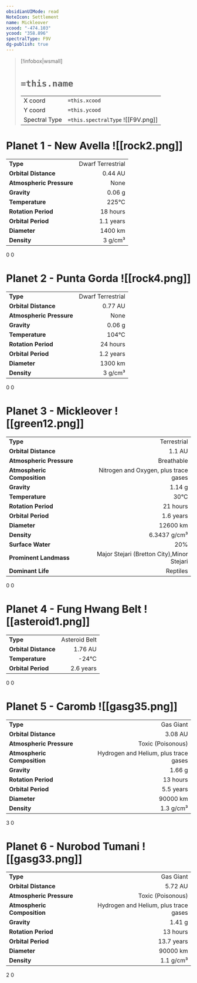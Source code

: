 ```yaml
---
obsidianUIMode: read
NoteIcon: Settlement
name: Mickleover
xcood: "-474.103"
ycood: "358.896"
spectralType: F9V
dg-publish: true
---
```

> [!infobox|wsmall]
> # `=this.name`
> | | |
> | - | - |
> | X coord | `=this.xcood` |
> | Y coord| `=this.ycood` |
> | Spectral Type | `=this.spectralType` ![[F9V.png]] |

# Planet 1 - New Avella ![[rock2.png]]
|                             |                           |
| --------------------------- | -------------------------:|
| **Type**                    |             Dwarf Terrestrial |
| **Orbital Distance**        |   0.44 AU |
| **Atmospheric Pressure**    |       None |
| **Gravity**                 |        0.06 g |
| **Temperature**             |    225°C |
| **Rotation Period**         |  18 hours |
| **Orbital Period** | 1.1 years |
| **Diameter**                |      1400 km | 
| **Density**                 |    3 g/cm³ |



0
0



# Planet 2 - Punta Gorda ![[rock4.png]]
|                             |                           |
| --------------------------- | -------------------------:|
| **Type**                    |             Dwarf Terrestrial |
| **Orbital Distance**        |   0.77 AU |
| **Atmospheric Pressure**    |       None |
| **Gravity**                 |        0.06 g |
| **Temperature**             |    104°C |
| **Rotation Period**         |  24 hours |
| **Orbital Period** | 1.2 years |
| **Diameter**                |      1300 km | 
| **Density**                 |    3 g/cm³ |



0
0



# Planet 3 - Mickleover ![[green12.png]]
|                             |                           |
| --------------------------- | -------------------------:|
| **Type**                    |             Terrestrial |
| **Orbital Distance**        |   1.1 AU |
| **Atmospheric Pressure**    |       Breathable |
| **Atmospheric Composition** |      Nitrogen and Oxygen, plus trace gases |
| **Gravity**                 |        1.14 g |
| **Temperature**             |    30°C |
| **Rotation Period**         |  21 hours |
| **Orbital Period** | 1.6 years |
| **Diameter**                |      12600 km | 
| **Density**                 |    6.3437 g/cm³ |
| **Surface Water**           |           20% | 
| **Prominent Landmass**      |         Major Stejari (Bretton City),Minor Stejari | 
| **Dominant Life**           |         Reptiles |



0
0



# Planet 4 - Fung Hwang Belt ![[asteroid1.png]]
|                             |                           |
| --------------------------- | -------------------------:|
| **Type**                    |             Asteroid Belt |
| **Orbital Distance**        |   1.76 AU |
| **Temperature**             |    -24°C |
| **Orbital Period** | 2.6 years |



0
0



# Planet 5 - Caromb ![[gasg35.png]]
|                             |                           |
| --------------------------- | -------------------------:|
| **Type**                    |             Gas Giant |
| **Orbital Distance**        |   3.08 AU |
| **Atmospheric Pressure**    |       Toxic (Poisonous) |
| **Atmospheric Composition** |      Hydrogen and Helium, plus trace gases |
| **Gravity**                 |        1.66 g |
| **Rotation Period**         |  13 hours |
| **Orbital Period** | 5.5 years |
| **Diameter**                |      90000 km | 
| **Density**                 |    1.3 g/cm³ |



3
0



# Planet 6 - Nurobod Tumani ![[gasg33.png]]
|                             |                           |
| --------------------------- | -------------------------:|
| **Type**                    |             Gas Giant |
| **Orbital Distance**        |   5.72 AU |
| **Atmospheric Pressure**    |       Toxic (Poisonous) |
| **Atmospheric Composition** |      Hydrogen and Helium, plus trace gases |
| **Gravity**                 |        1.41 g |
| **Rotation Period**         |  13 hours |
| **Orbital Period** | 13.7 years |
| **Diameter**                |      90000 km | 
| **Density**                 |    1.1 g/cm³ |



2
0



